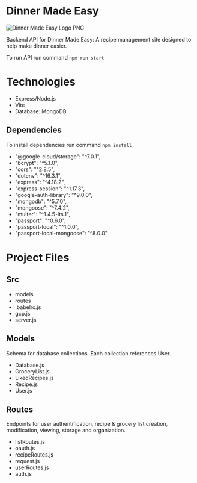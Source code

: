 # Dinner Made Easy 

![Dinner Made Easy Logo PNG](https://github.com/genesisquinn/easy-dinner-fe/assets/123833736/333e7b69-ad33-4ded-9fa4-00bfca9cb599)

Backend API for Dinner Made Easy: A recipe management site designed to help make dinner easier. 

To run API run command ```npm run start```


# Technologies
- Express/Node.js
- Vite
- Database: MongoDB

## Dependencies
To install dependencies run command ```npm install```
  - "@google-cloud/storage": "^7.0.1",
  -  "bcrypt": "^5.1.0",
  -  "cors": "^2.8.5",
  -  "dotenv": "^16.3.1",
  -  "express": "^4.18.2",
  -  "express-session": "^1.17.3",
  -  "google-auth-library": "^9.0.0",
  -  "mongodb": "^5.7.0",
  -  "mongoose": "^7.4.2",
  -  "multer": "^1.4.5-lts.1",
 - "passport": "^0.6.0",
- "passport-local": "^1.0.0",
 -  "passport-local-mongoose": "^8.0.0"

# Project Files

## Src
- models
- routes
- .babelrc.js
- gcp.js
- server.js

## Models

Schema for database collections. Each collection references User. 

- Database.js
- GroceryList.js
- LikedRecipes.js
- Recipe.js
- User.js

## Routes

Endpoints for user authentification, recipe & grocery list creation, modification, viewing, storage and organization. 

- listRoutes.js
- oauth.js
- recipeRoutes.js
- request.js
- userRoutes.js
- auth.js
